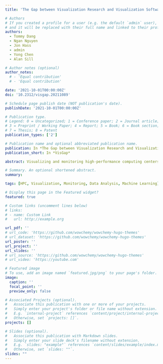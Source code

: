 ```yaml
---
title: 'The Gap between Visualization Research and Visualization Software in High-Performance Computing Center'

# Authors
# If you created a profile for a user (e.g. the default `admin` user), write the username (folder name) here
# and it will be replaced with their full name and linked to their profile.
authors:
  - Tommy Dang
  - Ngan Nguyen
  - Jon Hass
  - admin
  - Yong Chen
  - Alan Sill  

# Author notes (optional)
author_notes:
  # - 'Equal contribution'
  # - 'Equal contribution'

date: '2021-10-01T00:00:00Z'
doi: '10.2312/visgap.20211089'

# Schedule page publish date (NOT publication's date).
publishDate: '2021-10-01T00:00:00Z'

# Publication type.
# Legend: 0 = Uncategorized; 1 = Conference paper; 2 = Journal article;
# 3 = Preprint / Working Paper; 4 = Report; 5 = Book; 6 = Book section;
# 7 = Thesis; 8 = Patent
publication_types: ['2']

# Publication name and optional abbreviated publication name.
publication: In *The Gap between Visualization Research and Visualization Software*
publication_short: In *VisGap*

abstract: Visualizing and monitoring high-performance computing centers is a daunting task due to the systems’ complex and dynamic nature. Moreover, different users may have different requirements and needs. For example, computer scientists carry out data analysis as batch jobs using various models, configurations, and parameters, and they often need to manage jobs. System administrators need to monitor and manage the system constantly. In this paper, we discuss the gap between visual monitoring research and practical applicability. We will start with the general requirements for managing high-performance computing centers and then share the experiences working with academic and industrial experts in this domain.

# Summary. An optional shortened abstract.
summary:

tags: [HPC, Visualization, Monitoring, Data Analysis, Machine Learning]

# Display this page in the Featured widget?
featured: true

# Custom links (uncomment lines below)
# links:
# - name: Custom Link
#   url: http://example.org

url_pdf: ''
# url_code: 'https://github.com/wowchemy/wowchemy-hugo-themes'
# url_dataset: 'https://github.com/wowchemy/wowchemy-hugo-themes'
url_poster: ''
url_project: ''
url_slides: ''
# url_source: 'https://github.com/wowchemy/wowchemy-hugo-themes'
# url_video: 'https://youtube.com'

# Featured image
# To use, add an image named `featured.jpg/png` to your page's folder.
image:
  caption: ''
  focal_point: ''
  preview_only: false

# Associated Projects (optional).
#   Associate this publication with one or more of your projects.
#   Simply enter your project's folder or file name without extension.
#   E.g. `internal-project` references `content/project/internal-project/index.md`.
#   Otherwise, set `projects: []`.
projects: []

# Slides (optional).
#   Associate this publication with Markdown slides.
#   Simply enter your slide deck's filename without extension.
#   E.g. `slides: "example"` references `content/slides/example/index.md`.
#   Otherwise, set `slides: ""`.
slides: ""
---
```


<!-- {{% callout note %}}
Click the _Cite_ button above to demo the feature to enable visitors to import publication metadata into their reference management software.
{{% /callout %}}

{{% callout note %}}
Create your slides in Markdown - click the _Slides_ button to check out the example.
{{% /callout %}}

Supplementary notes can be added here, including [code, math, and images](https://wowchemy.com/docs/writing-markdown-latex/). -->
